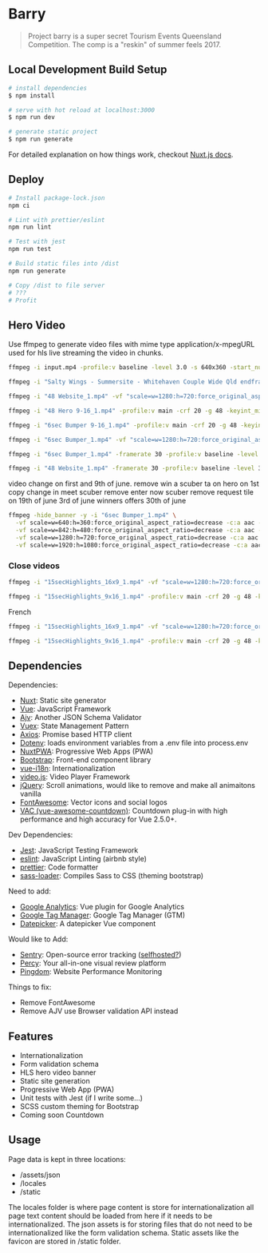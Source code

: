 # Barry

> Project barry is a super secret Tourism Events Queensland Competition. The comp is a "reskin" of summer feels 2017.

## Local Development Build Setup

```bash
# install dependencies
$ npm install

# serve with hot reload at localhost:3000
$ npm run dev

# generate static project
$ npm run generate
```

For detailed explanation on how things work, checkout [Nuxt.js docs](https://nuxtjs.org).

## Deploy

```bash
# Install package-lock.json
npm ci

# Lint with prettier/eslint
npm run lint

# Test with jest
npm run test

# Build static files into /dist
npm run generate

# Copy /dist to file server
# ???
# Profit
```

## Hero Video

Use ffmpeg to generate video files with mime type application/x-mpegURL used for hls live streaming the video in chunks.

```bash
ffmpeg -i input.mp4 -profile:v baseline -level 3.0 -s 640x360 -start_number 0 -hls_time 10 -hls_list_size 0 -f hls index.m3u8
```

```bash
ffmpeg -i "Salty Wings - Summersite - Whitehaven Couple Wide Qld endframe V3.mp4" -profile:v baseline -level 3.0 -s 640x360 -start_number 0 -hls_time 10 -hls_list_size 0 -f hls index.m3u8
```

```bash
ffmpeg -i "48 Website_1.mp4" -vf "scale=w=1280:h=720:force_original_aspect_ratio=decrease" -profile:v main -crf 20 -g 48 -keyint_min 48 -sc_threshold 0 -b:v 2500k -maxrate 2675k -bufsize 3750k -level 3.0 -start_number 0 -hls_time 4 -hls_list_size 0 -f hls index.m3u8
```

```bash
ffmpeg -i "48 Hero 9-16_1.mp4" -profile:v main -crf 20 -g 48 -keyint_min 48 -sc_threshold 0 -b:v 2500k -maxrate 2675k -bufsize 3750k -level 3.0 -start_number 0 -hls_time 4 -hls_list_size 0 -f hls about_mobile.m3u8
```

```bash
ffmpeg -i "6sec Bumper 9-16_1.mp4" -profile:v main -crf 20 -g 48 -keyint_min 48 -sc_threshold 0 -b:v 2500k -maxrate 2675k -bufsize 3750k -level 3.0 -start_number 0 -hls_time 4 -hls_list_size 0 -f hls win_mobile.m3u8
```

```bash
ffmpeg -i "6sec Bumper_1.mp4" -vf "scale=w=1280:h=720:force_original_aspect_ratio=decrease" -c:a aac -ar 48000 -b:a 128k -c:v h264 -profile:v main -crf 20 -g 48 -keyint_min 48 -sc_threshold 0 -b:v 2500k -maxrate 2675k -bufsize 3750k -level 3.0 -start_number 0 -hls_time 10 -hls_list_size 0 -f hls win.m3u8
```

```bash
ffmpeg -i "6sec Bumper_1.mp4" -framerate 30 -profile:v baseline -level 3.0 -start_number 0 -hls_time 6 -hls_list_size 0 -f hls win.m3u8
```

```bash
ffmpeg -i "48 Website_1.mp4" -framerate 30 -profile:v baseline -level 3.0 -start_number 0 -hls_time 4 -hls_list_size 0 -f hls index.m3u8
```

video change on first and 9th of june.
remove win a scuber ta on hero on 1st
copy change in meet scuber
remove enter now scuber
remove request tile on 19th of june
3rd of june winners
offers 30th of june

```bash
ffmpeg -hide_banner -y -i "6sec Bumper_1.mp4" \
  -vf scale=w=640:h=360:force_original_aspect_ratio=decrease -c:a aac -ar 48000 -c:v h264 -profile:v main -crf 20 -sc_threshold 0 -g 48 -keyint_min 48 -hls_time 4 -hls_playlist_type vod  -b:v 800k -maxrate 856k -bufsize 1200k -b:a 96k -hls_segment_filename win/360p_%03d.ts win/360p.m3u8 \
  -vf scale=w=842:h=480:force_original_aspect_ratio=decrease -c:a aac -ar 48000 -c:v h264 -profile:v main -crf 20 -sc_threshold 0 -g 48 -keyint_min 48 -hls_time 4 -hls_playlist_type vod -b:v 1400k -maxrate 1498k -bufsize 2100k -b:a 128k -hls_segment_filename win/480p_%03d.ts win/480p.m3u8 \
  -vf scale=w=1280:h=720:force_original_aspect_ratio=decrease -c:a aac -ar 48000 -c:v h264 -profile:v main -crf 20 -sc_threshold 0 -g 48 -keyint_min 48 -hls_time 4 -hls_playlist_type vod -b:v 2800k -maxrate 2996k -bufsize 4200k -b:a 128k -hls_segment_filename win/720p_%03d.ts win/720p.m3u8 \
  -vf scale=w=1920:h=1080:force_original_aspect_ratio=decrease -c:a aac -ar 48000 -c:v h264 -profile:v main -crf 20 -sc_threshold 0 -g 48 -keyint_min 48 -hls_time 4 -hls_playlist_type vod -b:v 5000k -maxrate 5350k -bufsize 7500k -b:a 192k -hls_segment_filename win/1080p_%03d.ts win/1080p.m3u8
```

### Close videos

```bash
ffmpeg -i "15secHighlights_16x9_1.mp4" -vf "scale=w=1280:h=720:force_original_aspect_ratio=decrease" -profile:v main -crf 20 -g 48 -keyint_min 48 -sc_threshold 0 -b:v 2500k -maxrate 2675k -bufsize 3750k -level 3.0 -start_number 0 -hls_time 4 -hls_list_size 0 -f hls index.m3u8
```

```bash
ffmpeg -i "15secHighlights_9x16_1.mp4" -profile:v main -crf 20 -g 48 -keyint_min 48 -sc_threshold 0 -b:v 2500k -maxrate 2675k -bufsize 3750k -level 3.0 -start_number 0 -hls_time 4 -hls_list_size 0 -f hls about_mobile.m3u8
```

French

```bash
ffmpeg -i "15secHighlights_16x9_1.mp4" -vf "scale=w=1280:h=720:force_original_aspect_ratio=decrease" -profile:v main -crf 20 -g 48 -keyint_min 48 -sc_threshold 0 -b:v 2500k -maxrate 2675k -bufsize 3750k -level 3.0 -start_number 0 -hls_time 4 -hls_list_size 0 -f hls index_fr.m3u8
```

```bash
ffmpeg -i "15secHighlights_9x16_1.mp4" -profile:v main -crf 20 -g 48 -keyint_min 48 -sc_threshold 0 -b:v 2500k -maxrate 2675k -bufsize 3750k -level 3.0 -start_number 0 -hls_time 4 -hls_list_size 0 -f hls about_mobile_fr.m3u8
```

## Dependencies

Dependencies:

- [Nuxt](https://nuxtjs.org): Static site generator
- [Vue](https://vuejs.org/): JavaScript Framework
- [Ajv](https://ajv.js.org/): Another JSON Schema Validator
- [Vuex](https://vuex.vuejs.org/): State Management Pattern
- [Axios](https://github.com/axios/axios): Promise based HTTP client
- [Dotenv](https://www.npmjs.com/package/dotenv): loads environment variables from a .env file into process.env
- [NuxtPWA](https://pwa.nuxtjs.org/): Progressive Web Apps (PWA)
- [Bootstrap](https://getbootstrap.com/): Front-end component library
- [vue-i18n](https://kazupon.github.io/vue-i18n/): Internationalization
- [video.js](https://videojs.com/): Video Player Framework
- [jQuery](https://jquery.com/): Scroll animations, would like to remove and make all animaitons vanilla
- [FontAwesome](https://fontawesome.com/): Vector icons and social logos
- [VAC (vue-awesome-countdown)](https://vac.js.org/): Countdown plug-in with high performance and high accuracy for Vue 2.5.0+.

Dev Dependencies:

- [Jest](https://jestjs.io/): JavaScript Testing Framework
- [eslint](https://eslint.org/): JavaScript Linting (airbnb style)
- [prettier](https://prettier.io/): Code formatter
- [sass-loader](https://github.com/webpack-contrib/sass-loader): Compiles Sass to CSS (theming bootstrap)

Need to add:

- [Google Analytics](https://github.com/nuxt-community/analytics-module): Vue plugin for Google Analytics
- [Google Tag Manager](https://www.npmjs.com/package/@nuxtjs/google-tag-manager): Google Tag Manager (GTM)
- [Datepicker](https://www.npmjs.com/package/vuejs-datepicker): A datepicker Vue component

Would like to Add:

- [Sentry](https://sentry.io): Open-source error tracking ([selfhosted?](https://github.com/getsentry/onpremise))
- [Percy](https://percy.io/): Your all-in-one visual review platform
- [Pingdom](https://www.pingdom.com/): Website Performance Monitoring

Things to fix:

- Remove FontAwesome
- Remove AJV use Browser validation API instead

## Features

- Internationalization
- Form validation schema
- HLS hero video banner
- Static site generation
- Progressive Web App (PWA)
- Unit tests with Jest (if I write some...)
- SCSS custom theming for Bootstrap
- Coming soon Countdown

## Usage

Page data is kept in three locations:

- /assets/json
- /locales
- /static

The locales folder is where page content is store for internationalization all page text content should be loaded from here if it needs to be internationalized. The json assets is for storing files that do not need to be internationalized like the form validation schema. Static assets like the favicon are stored in /static folder.
